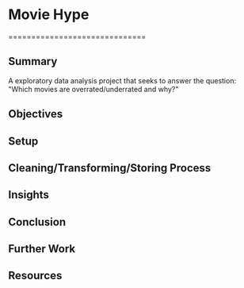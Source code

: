 # Movie Hype
==============================

## Summary
A exploratory data analysis project that seeks to answer the question: "Which movies are overrated/underrated and why?"

## Objectives

## Setup

## Cleaning/Transforming/Storing Process

## Insights

## Conclusion

## Further Work

## Resources
